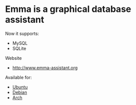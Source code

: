 Emma is a graphical database assistant
===
Now it supports:
* MySQL
* SQLite

Website
* http://www.emma-assistant.org

Available for:
* [Ubuntu](https://apps.ubuntu.com/cat/applications/emma/)
* [Debian](http://packages.debian.org/unstable/emma)
* [Arch](https://aur.archlinux.org/packages/emma/)